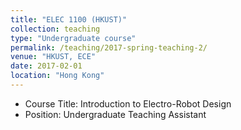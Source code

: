 ```yaml
---
title: "ELEC 1100 (HKUST)"
collection: teaching
type: "Undergraduate course"
permalink: /teaching/2017-spring-teaching-2/
venue: "HKUST, ECE"
date: 2017-02-01
location: "Hong Kong"
---
```


* Course Title: Introduction to Electro-Robot Design
* Position: Undergraduate Teaching Assistant